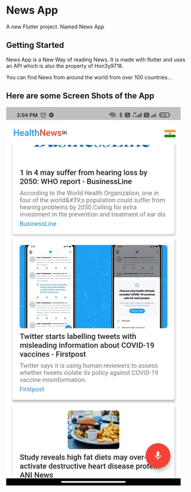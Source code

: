 # News App

A new Flutter project. Named News App

## Getting Started

News App is a New Way of reading News.
It is made with flutter and uses an API which is also the property of Hon3y9718.

You can find News from around the world from over 100 countries...

## Here are some Screen Shots of the App

![Alt text](/SS/1.jpeg?raw=true "Optional Title")
